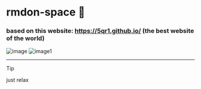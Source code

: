 # rmdon-space 👾
### based on this website: https://5qr1.github.io/ (the best website of the world)

![image](https://github.com/user-attachments/assets/382f6fdb-1d67-4d3d-ad18-285b925a73ec)
![image1](https://github.com/user-attachments/assets/6fd43965-c17e-42fd-b4cb-0ec52ae1cb14)

---
> [!TIP]
> just relax 
